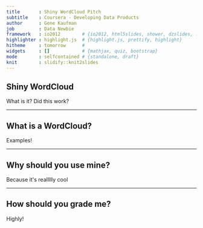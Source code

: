 ```yaml
---
title       : Shiny WordCloud Pitch
subtitle    : Coursera - Developing Data Products
author      : Gene Kaufman
job         : Data Newbie
framework   : io2012        # {io2012, html5slides, shower, dzslides, ...}
highlighter : highlight.js  # {highlight.js, prettify, highlight}
hitheme     : tomorrow      # 
widgets     : []            # {mathjax, quiz, bootstrap}
mode        : selfcontained # {standalone, draft}
knit        : slidify::knit2slides
---
```


## Shiny WordCloud

What is it? Did this work?

--- 

## What is a WordCloud?

Examples!

--- 

## Why should you use mine?

Because it's reallllly cool

--- 

## How should you grade me?

Highly!



